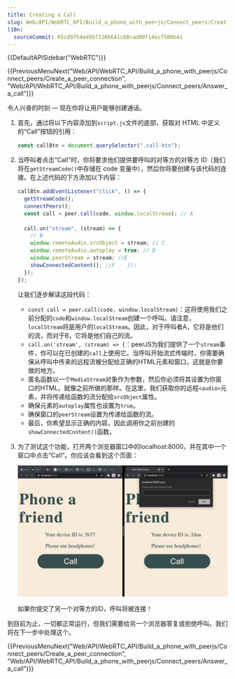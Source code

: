 ```yaml
---
title: Creating a Call
slug: Web/API/WebRTC_API/Build_a_phone_with_peerjs/Connect_peers/Creating_a_call
l10n:
  sourceCommit: 65cd9754ed95f116b641c68cad80f14ecf580b41
---
```


{{DefaultAPISidebar("WebRTC")}}

{{PreviousMenuNext("Web/API/WebRTC_API/Build_a_phone_with_peerjs/Connect_peers/Create_a_peer_connection", "Web/API/WebRTC_API/Build_a_phone_with_peerjs/Connect_peers/Answer_a_call")}}

令人兴奋的时刻 — 现在你将让用户能够创建通话。

1. 首先，通过将以下内容添加到`script.js`文件的底部，获取对 HTML 中定义的“Call”按钮的引用：

   ```js
   const callBtn = document.querySelector(".call-btn");
   ```

2. 当呼叫者点击“Call”时，你将要求他们提供要呼叫的对等方的对等方 ID（我们将在`getStreamCode()`中存储在 code 变量中），然后你将要创建与该代码的连接。在上述代码的下方添加以下内容：

   ```js
   callBtn.addEventListener("click", () => {
     getStreamCode();
     connectPeers();
     const call = peer.call(code, window.localStream); // A

     call.on("stream", (stream) => {
       // B
       window.remoteAudio.srcObject = stream; // C
       window.remoteAudio.autoplay = true; // D
       window.peerStream = stream; //E
       showConnectedContent(); //F    });
     });
   });
   ```

   让我们逐步解读这段代码：

    - `const call = peer.call(code, window.localStream)`：这将使用我们之前分配的`code`和`window.localStream`创建一个呼叫。请注意，`localStream`将是用户的`localStream`。因此，对于呼叫者A，它将是他们的流，而对于B，它将是他们自己的流。
    - `call.on('stream', (stream) => {`：peerJS为我们提供了一个`stream`事件，你可以在已创建的`call`上使用它。当呼叫开始流式传输时，你需要确保从呼叫中传来的远程流被分配给正确的HTML元素和窗口，这就是你要做的地方。
    - 匿名函数以一个`MediaStream`对象作为参数，然后你必须将其设置为你窗口的HTML，就像之前所做的那样。在这里，我们获取你的远程`<audio>`元素，并将传递给函数的流分配给`srcObject`属性。
    - 确保元素的`autoplay`属性也设置为`true`。
    - 确保窗口的`peerStream`设置为传递给函数的流。
    - 最后，你希望显示正确的内容，因此调用你之前创建的`showConnectedContent()`函数。

3. 为了测试这个功能，打开两个浏览器窗口中的localhost:8000，并在其中一个窗口中点击“Call”。你应该会看到这个页面：

    ![两个屏幕并排放置，都有浓郁的奶油色背景，标题为“phone a friend”，以黑色深绿色字体加粗显示。第一个屏幕下方显示“Your device ID is: 3b77”，第二个屏幕下方显示“Your device ID is: 2doa”，紧接着标题下方，显示“please use headphones!”。在下方，有一个大大的深绿色按钮，上面写着“Call”，字体颜色与背景色相同。第二个屏幕有一个浏览器对话框，询问对等方ID。](screens_side_by_side.png)

    如果你提交了另一个对等方的ID，呼叫将被连接！

到目前为止，一切都正常运行，但我们需要给另一个浏览器答复或拒绝呼叫。我们将在下一步中处理这个。

{{PreviousMenuNext("Web/API/WebRTC_API/Build_a_phone_with_peerjs/Connect_peers/Create_a_peer_connection", "Web/API/WebRTC_API/Build_a_phone_with_peerjs/Connect_peers/Answer_a_call")}}
